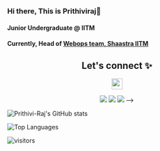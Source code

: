 ### Hi there, This is Prithiviraj👋

#### Junior Undergraduate @ IITM

#### Currently, Head of [Webops team, Shaastra IITM](https://github.com/ShaastraWebops)

<!--
**Prithivi-Raj/Prithivi-Raj** is a ✨ _special_ ✨ repository because its `README.md` (this file) appears on your GitHub profile.

Here are some ideas to get you started:

- 🔭 I’m currently working on ...
- 🌱 I’m currently learning ...
- 👯 I’m looking to collaborate on ...
- 🤔 I’m looking for help with ...
- 💬 Ask me about ...
- 📫 How to reach me: ...
- 😄 Pronouns: ...
- ⚡ Fun fact: ...
-->

<!-- <img height="180em" src="https://github-readme-stats.vercel.app/api?username=Prithivi-Raj&show_icons=true&hide_border=true&&count_private=true&include_all_commits=true" /> -->
<div>
   
</div>

<!-- <p align="center">

</p> -->

<h2 align = "center">Let's connect ✨</h2>
 
<p align="center">
<a href="https://github.com/Prithivi-Raj">
        <img height="25" src="https://img.shields.io/github/followers/Prithivi-Raj?label=follow&style=social">
    </a>

</p>

<p align="center">
 <!-- <!-- <a href="https://twitter.com/Drishti0901"><img src = "https://img.shields.io/badge/Twitter-Drishti0901?style=for-the-badge&logo=twitter&logoColor=white"/></a> -->
 <a href="https://twitter.com/Prithiviraj1927"><img src = "https://img.shields.io/badge/Twitter-Prithiviraj1927?style=for-the-badge&logo=twitter&logoColor=white"/></a>
 <a href="https://www.linkedin.com/in/prithivi-raj-6a445b12b/"><img src = "https://img.shields.io/badge/LinkedIn-0077B5?style=for-the-badge&logo=linkedin&logoColor=white"/></a>
 <a href="https://www.linkedin.com/in/drishti-peshwani"><img src = "https://img.shields.io/badge/LinkedIn-drishti-peshwani?style=for-the-badge&logo=linkedin&logoColor=white"/></a>
  <!-- <a href="mailto: drishtipeshwani09@gmail.com"><img src = "https://img.shields.io/badge/Gmail-Drishti?style=for-the-badge&logo=gmail&logoColor=white"/></a>
 <a href="https://dev.to/drishtipeshwani"><img src = "https://img.shields.io/badge/dev.to-0A0A0A?style=for-the-badge&logo=devdotto&logoColor=white"/></a> -->
  <!-- <img align = "center" src ="https://user-images.githubusercontent.com/65016769/135293536-ec31116a-5dc6-4ac0-a25c-af0b590f34dd.png" width="800px" height="400px"/> --> -->

</p>

![Prithivi-Raj's GitHub stats](https://github-readme-stats.vercel.app/api?username=Prithivi-Raj&show_icons=true&theme=radical&&count_private=true&include_all_commits=true)

![Top Languages](https://github-readme-stats.vercel.app/api/top-langs/?username=Prithivi-Raj&show_icons=true&theme=dark&&count_private=true&include_all_commits=true)

![visitors](https://visitor-badge.glitch.me/badge?page_id=page.id)
